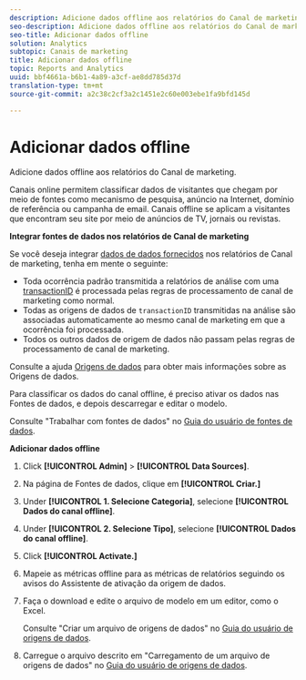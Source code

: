 ```yaml
---
description: Adicione dados offline aos relatórios do Canal de marketing.
seo-description: Adicione dados offline aos relatórios do Canal de marketing.
seo-title: Adicionar dados offline
solution: Analytics
subtopic: Canais de marketing
title: Adicionar dados offline
topic: Reports and Analytics
uuid: bbf4661a-b6b1-4a89-a3cf-ae8dd785d37d
translation-type: tm+mt
source-git-commit: a2c38c2cf3a2c1451e2c60e003ebe1fa9bfd145d

---
```



# Adicionar dados offline

Adicione dados offline aos relatórios do Canal de marketing.

Canais online permitem classificar dados de visitantes que chegam por meio de fontes como mecanismo de pesquisa, anúncio na Internet, domínio de referência ou campanha de email. Canais offline se aplicam a visitantes que encontram seu site por meio de anúncios de TV, jornais ou revistas.

**Integrar fontes de dados nos relatórios de Canal de marketing**

Se você deseja integrar [dados de dados fornecidos](https://marketing.adobe.com/resources/help/en_US/sc/datasources/c_faq.html) nos relatórios de Canal de marketing, tenha em mente o seguinte:

* Toda ocorrência padrão transmitida a relatórios de análise com uma [transactionID](https://marketing.adobe.com/resources/help/en_US/sc/datasources/c_Transaction_ID.html) é processada pelas regras de processamento de canal de marketing como normal.
* Todas as origens de dados de `transactionID` transmitidas na análise são associadas automaticamente ao mesmo canal de marketing em que a ocorrência foi processada.
* Todos os outros dados de origem de dados não passam pelas regras de processamento de canal de marketing.

Consulte a ajuda [Origens de dados](https://marketing.adobe.com/resources/help/en_US/sc/datasources/index.html) para obter mais informações sobre as Origens de dados.

Para classificar os dados do canal offline, é preciso ativar os dados nas Fontes de dados, e depois descarregar e editar o modelo.

Consulte "Trabalhar com fontes de dados" no [Guia do usuário de fontes de dados](https://marketing.adobe.com/resources/help/en_US/sc/datasources/index.html).

**Adicionar dados offline**

1. Click **[!UICONTROL Admin]** &gt; **[!UICONTROL Data Sources]**.
1. Na página de Fontes de dados, clique em **[!UICONTROL Criar.]**
1. Under **[!UICONTROL 1. Selecione Categoria]**, selecione **[!UICONTROL Dados do canal offline]**.
1. Under **[!UICONTROL 2. Selecione Tipo]**, selecione **[!UICONTROL Dados do canal offline]**.
1. Click **[!UICONTROL Activate.]**
1. Mapeie as métricas offline para as métricas de relatórios seguindo os avisos do Assistente de ativação da origem de dados.
1. Faça o download e edite o arquivo de modelo em um editor, como o Excel.

   Consulte "Criar um arquivo de origens de dados" no [Guia do usuário de origens de dados](https://marketing.adobe.com/resources/help/en_US/sc/datasources/index.html).

1. Carregue o arquivo descrito em "Carregamento de um arquivo de origens de dados" no [Guia do usuário de origens de dados](https://marketing.adobe.com/resources/help/en_US/sc/datasources/index.html).
